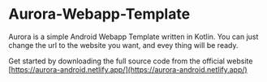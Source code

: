 # Aurora-Webapp-Template
Aurora is a simple Android Webapp Template written in Kotlin. You can just change the url to the website you want, and evey thing will be ready.  

Get started by downloading the full source code from the official website  
[https://aurora-android.netlify.app/](https://aurora-android.netlify.app/)
